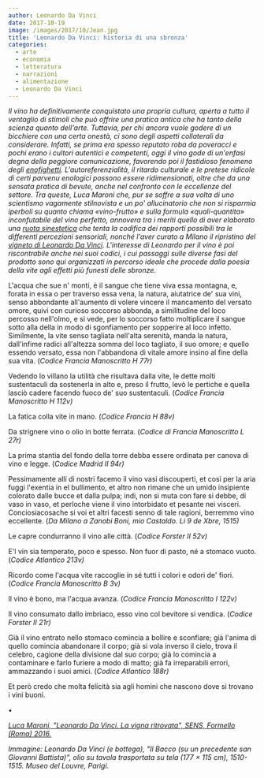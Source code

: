 ```yaml
---
author: Leonardo Da Vinci
date: 2017-10-19 
image: /images/2017/10/Jean.jpg
title: 'Leonardo Da Vinci: historia di una sbronza'
categories:
  - arte
  - economia
  - letteratura
  - narrazioni
  - alimentazione
  - Leonardo Da Vinci
---
```


*Il vino ha definitivamente conquistato una propria cultura, aperta a tutto il ventaglio di stimoli che può offrire una pratica antica che ha tanto della scienza quanto dell'arte. Tuttavia, per chi ancora vuole godere di un bicchiere con una certa onestà, ci sono degli aspetti collaterali da considerare. Infatti, se prima era spesso reputato roba da poveracci e pochi erano i cultori autentici e competenti, oggi il vino gode di un'enfasi degna della peggiore comunicazione, favorendo poi il fastidioso fenomeno degli [enofighetti](http://www.doctorwine.it/Firmato-DoctorWine/Firmato-DW/Gli-enofighetti). L'autoreferenzialità, il ritardo culturale e le pretese ridicole di certi parvenu enologici possono essere ridimensionati, oltre che da una sensata pratica di bevute, anche nel confronto con le eccellenze del settore. Tra queste, Luca Maroni che, pur se soffre a sua volta di uno scientismo vagamente stilnovista e un po' allucinatorio che non si risparmia iperboli su quanto chiama «vino-frutto» e sulla formula «quali-quantita» inconfutabile del vino perfetto, annovera tra i meriti quello di aver elaborato una [ruota sinestetica](http://www.ruotasensorialesinestetica.com/public/files/Ruota%20Sensoriale%2023_1_17%20RGB_2.pdf) che tenta la codifica dei rapporti possibili tra le differenti percezioni sensoriali, nonché l'aver curato a Milano il ripristino del [vigneto di Leonardo Da Vinci](http://www.ilfattoquotidiano.it/2015/02/21/luca-maroni-enologo-ed-editore-ritrovato-reimpiantato-vigna-leonardo-vinci/1441977/). L'interesse di Leonardo per il vino è poi riscontrabile anche nei suoi codici, i cui passaggi sulle diverse fasi del prodotto sono qui organizzati in percorso ideale che procede dalla poesia della vite agli effetti più funesti delle sbronze.*

L'acqua che sue n' monti, è il sangue che tiene viva essa montagna, e, forata in essa o per traverso essa vena, la natura, aiutatrice de' sua vini, senso abbondante all'aumento di volere vincere il mancamento del versato omore, quivi con curioso soccorso abbonda, a similitudine del loco percosso nell'olmo, e si vede, per lo soccorso fatto moltiplicare il sangue sotto alla della in modo di sgonfiamento per sopperire al loco infetto. Similmente, la vite senso tagliata nell'alta serenità, manda la natura, dall'infime radici all'altezza somma del loco tagliato, il suo omore; e quello essendo versato, essa non l'abbandona di vitale amore insino al fine della sua vita. (*Codice Francia Manoscritto H 77r)*

Vedendo lo villano la utilità che risultava dalla vite, le dette molti sustentaculi da sostenerla in alto e, preso il frutto, levò le pertiche e quella lasciò cadere facendo fuoco de' suo sustentaculi. (*Codice Francia Manoscritto H 112v)*

La fatica colla vite in mano. (*Codice Francia H 88v)*

Da strignere vino o olio in botte ferrata. (*Codice di Francia Manoscritto L 27r)*

La prima stantia del fondo della torre debba essere ordinata per canova di vino e legge. (*Codice Madrid II 94r)*

Pessimamente allí di nostri facemo il vino vasi discouperti, et così per la aria fuggi l'exentia in el bullimento, et altro non rimane che un umido insipiente colorato dalle bucce et dalla pulpa; indi, non si muta con fare si debbe, di vaso in vaso, et perloche viene il vino intorbidato et pesante nei visceri. Conciosiacosache si voi et altri facesti senno di tale ragioni, berremmo vino eccellente. (*Da Milano a Zanobi Boni, mio Castaldo. Li 9 de Xbre, 1515)*

Le capre condurranno il vino alle città. (*Codice Forster II 52v)*

E'l vin sia temperato, poco e spesso. Non fuor di pasto, né a stomaco vuoto. (*Codice Atlantico 213v)*

Ricordo come l'acqua vite raccoglie in sé tutti i colori e odori de' fiori. (*Codice Francia Manoscritto B 3v)*

Il vino è bono, ma l'acqua avanza. (*Codice Francia Manoscritto I 122v)*

Il vino consumato dallo imbriaco, esso vino col bevitore si vendica. (*Codice Forster II 21r)*

Già il vino entrato nello stomaco comincia a bollire e sconfiare; già l'anima di quello comincia abandonare il corpo; già si vola inverso il cielo, trova il celebro, cagione della divisione dal suo corpo; già lo comincia a contaminare e farlo furiere a modo di matto; già fa irreparabili errori, ammazzando i suoi amici. (*Codice Atlantico 188r)*

Et però credo che molta felicità sia agli homini che nascono dove si trovano i vini buoni.

•

[*Luca Maroni, "Leonardo Da Vinci. La vigna ritrovata", SENS, Formello (Roma) 2016.*](https://www.ibs.it/leonardo-da-vinci-vigna-ritrovata-libro-luca-maroni/e/9788899482008)

*Immagine: Leonardo Da Vinci (e bottega), "Il Bacco (su un precedente san Giovanni Battista)", olio su tavola trasportata su tela (177 × 115 cm), 1510-1515. Museo del Louvre, Parigi.*
